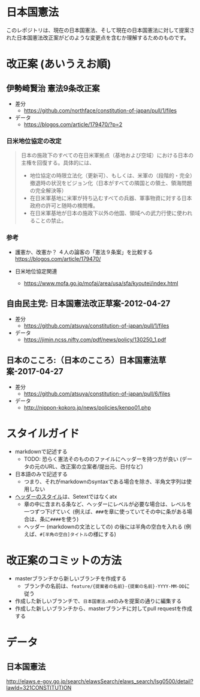 # 日本国憲法

このレポジトリは、現在の日本国憲法、そして現在の日本国憲法に対して提案された日本国憲法改正案がどのような変更点を含むか理解するためのものです。


# 改正案 (あいうえお順)

## 伊勢崎賢治 憲法9条改正案

- 差分
  - https://github.com/northface/constitution-of-japan/pull/1/files
- データ
  - https://blogos.com/article/179470/?p=2

### 日米地位協定の改定
 > 日本の施政下のすべての在日米軍拠点（基地および空域）における日本の主権を回復する。具体的には、
 > - 地位協定の時限立法化（更新可）、もしくは、米軍の（段階的・完全）撤退時の状況をビジョン化（日本がすべての隣国との領土、領海問題の完全解決等）
 > - 在日米軍基地に米軍が持ち込むすべての兵器、軍事物資に対する日本政府の許可と随時の検閲権。
 > - 在日米軍基地が日本の施政下以外の他国、領域への武力行使に使われることの禁止。

### 参考
- 護憲か、改憲か？ ４人の論客の「憲法９条案」を比較する
　　https://blogos.com/article/179470/
  
- 日米地位協定関連
  - https://www.mofa.go.jp/mofaj/area/usa/sfa/kyoutei/index.html

## 自由民主党: 日本国憲法改正草案-2012-04-27

- 差分
  - https://github.com/atsuya/constitution-of-japan/pull/1/files
- データ
  - https://jimin.ncss.nifty.com/pdf/news/policy/130250_1.pdf

## 日本のこころ:（日本のこころ）日本国憲法草案-2017-04-27

- 差分
  - https://github.com/atsuya/constitution-of-japan/pull/6/files
- データ
  - http://nippon-kokoro.jp/news/policies/kenpo01.php
  
# スタイルガイド

- markdownで記述する
  - TODO: 恐らく憲法そのもののファイルにヘッダーを持つ方が良い (データの元のURL、改正案の立案者/提出元、日付など)
- 日本語のみで記述する
  - つまり、それがmarkdownのsyntaxである場合を除き、半角文字列は使用しない
- [ヘッダーのスタイル](https://daringfireball.net/projects/markdown/syntax#header)は、Setextではなくatx
  - 章の中に含まれる条など、ヘッダーにレベルが必要な場合は、レベルを一つずつ下げていく (例えば、`###`を章に使っていてその中に条がある場合は、条に`####`を使う)
  - ヘッダー (markdownの文法としての) の後には半角の空白を入れる (例えば、`#[半角の空白]タイトル`の様にする)


# 改正案のコミットの方法

- masterブランチから新しいブランチを作成する
  - ブランチの名前は、``feature/{提案者の名前}-{提案の名前}-YYYY-MM-DD``に従う
- 作成した新しいブランチで、``日本国憲法.md``のみを提案の通りに編集する
- 作成した新しいブランチから、masterブランチに対してpull requestを作成する


# データ

## 日本国憲法

http://elaws.e-gov.go.jp/search/elawsSearch/elaws_search/lsg0500/detail?lawId=321CONSTITUTION
